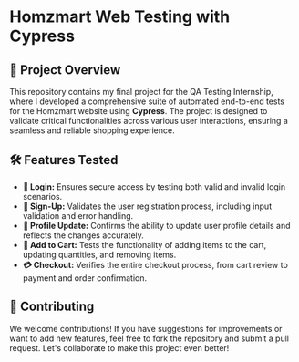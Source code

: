 # Homzmart Web Testing with Cypress

## 🚀 Project Overview
This repository contains my final project for the QA Testing Internship, where I developed a comprehensive suite of automated end-to-end tests for the Homzmart website using **Cypress**. The project is designed to validate critical functionalities across various user interactions, ensuring a seamless and reliable shopping experience.

## 🛠️ Features Tested
- **🔐 Login:** Ensures secure access by testing both valid and invalid login scenarios.
- **📝 Sign-Up:** Validates the user registration process, including input validation and error handling.
- **👤 Profile Update:** Confirms the ability to update user profile details and reflects the changes accurately.
- **🛒 Add to Cart:** Tests the functionality of adding items to the cart, updating quantities, and removing items.
- **💳 Checkout:** Verifies the entire checkout process, from cart review to payment and order confirmation.


## 🤝 Contributing
We welcome contributions! If you have suggestions for improvements or want to add new features, feel free to fork the repository and submit a pull request. Let's collaborate to make this project even better!
